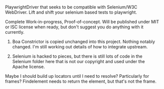 PlaywrightDriver that seeks to be compatible with Selenium/W3C WebDriver. Lift and shift your selenium based tests to playwright.

Complete Work-in-progress, Proof-of-concept. Will be published under MIT or ISC license when ready, but don't suggest you do anything with it currently.

1. Boa Constrictor is copied unchanged into this project. Nothing notably changed. I'm still working out details of how to integrate upstream.

2. Selenium is hacked to pieces, but there is still lots of code in the Selenium folder here that is not our copyright and used under the Apache license. 



Maybe I should build up locators until I need to resolve?
Particularly for frames? Findelement needs to return the element, but that's not the frame.

